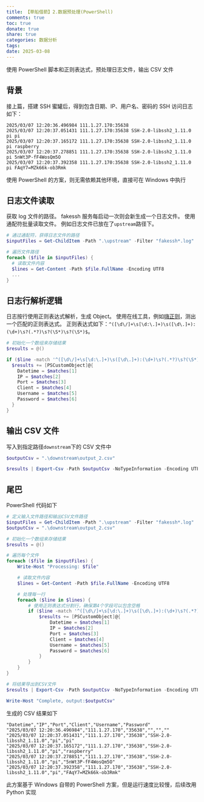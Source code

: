 ```yaml
---
title: 【草船借箭】2.数据预处理(PowerShell)
comments: true
toc: true
donate: true
share: true
categories: 数据分析
tags:
date: 2025-03-08
---
```


使用 PowerShell 脚本和正则表达式，预处理日志文件，输出 CSV 文件

<!-- more -->

## 背景

接上篇，搭建 SSH 蜜罐后，得到包含日期、IP、用户名、密码的 SSH 访问日志
如下：

```log
2025/03/07 12:20:36.496984 111.1.27.170:35638
2025/03/07 12:20:37.051431 111.1.27.170:35638 SSH-2.0-libssh2_1.11.0 pi pi
2025/03/07 12:20:37.165172 111.1.27.170:35638 SSH-2.0-libssh2_1.11.0 pi raspberry
2025/03/07 12:20:37.278851 111.1.27.170:35638 SSH-2.0-libssh2_1.11.0 pi 5nWt3P-fF4WosQm5O
2025/03/07 12:20:37.392358 111.1.27.170:35638 SSH-2.0-libssh2_1.11.0 pi FAqY7=MZk66k-ob3Rmk
```

使用 PowerShell 的方案，则无需依赖其他环境，直接可在 Windows 中执行

## 日志文件读取

获取 log 文件的路径。
fakessh 服务每启动一次则会新生成一个日志文件。
使用通配符批量读取文件。
例如日志文件已放在了`upstream`路径下。

```powershell
# 通过通配符，获得日志文件的路径
$inputFiles = Get-ChildItem -Path ".\upstream" -Filter "fakessh*.log"

# 遍历文件路径
foreach ($file in $inputFiles) {
  # 读取文件内容
  $lines = Get-Content -Path $file.FullName -Encoding UTF8
  ...
}
```

## 日志行解析逻辑

日志按行使用正则表达式解析，生成 Object。
使用在线工具，例如[嗨正则](https://hiregex.com/)，测出一个匹配的正则表达式。
正则表达式如下：`^([\d\/]+\s[\d:\.]+)\s([\d\.]+):(\d+)\s?(.*?)\s?(\S*)\s?(\S*)$`。

```powershell
# 初始化一个数组来存储结果
$results = @()

if ($line -match '^([\d\/]+\s[\d:\.]+)\s([\d\.]+):(\d+)\s?(.*?)\s?(\S*)\s?(\S*)$') {
  $results += [PSCustomObject]@{
    Datetime = $matches[1]
    IP = $matches[2]
    Port = $matches[3]
    Client = $matches[4]
    Username = $matches[5]
    Password = $matches[6]
  }
}
```

## 输出 CSV 文件

写入到指定路径`downstream`下的 CSV 文件中

```powershell
$outputCsv = ".\downstream\output_2.csv"

$results | Export-Csv -Path $outputCsv -NoTypeInformation -Encoding UTF8
```

## 尾巴

PowerShell 代码如下

```powershell
# 定义输入文件路径和输出CSV文件路径
$inputFiles = Get-ChildItem -Path ".\upstream" -Filter "fakessh*.log"
$outputCsv = ".\downstream\output_2.csv"

# 初始化一个数组来存储结果
$results = @()

# 遍历每个文件
foreach ($file in $inputFiles) {
    Write-Host "Processing: $file"

    # 读取文件内容
    $lines = Get-Content -Path $file.FullName -Encoding UTF8

    # 处理每一行
    foreach ($line in $lines) {
        # 使用正则表达式分割行，确保第4个字段可以包含空格
        if ($line -match '^([\d\/]+\s[\d:\.]+)\s([\d\.]+):(\d+)\s?(.*?)\s?(\S*)\s?(\S*)$') {
            $results += [PSCustomObject]@{
                Datetime = $matches[1]
                IP = $matches[2]
                Port = $matches[3]
                Client = $matches[4]
                Username = $matches[5]
                Password = $matches[6]
            }
        }
    }
}

# 将结果导出到CSV文件
$results | Export-Csv -Path $outputCsv -NoTypeInformation -Encoding UTF8

Write-Host "Complete, output:$outputCsv"
```

生成的 CSV 结果如下

```csv
"Datetime","IP","Port","Client","Username","Password"
"2025/03/07 12:20:36.496984","111.1.27.170","35638","","",""
"2025/03/07 12:20:37.051431","111.1.27.170","35638","SSH-2.0-libssh2_1.11.0","pi","pi"
"2025/03/07 12:20:37.165172","111.1.27.170","35638","SSH-2.0-libssh2_1.11.0","pi","raspberry"
"2025/03/07 12:20:37.278851","111.1.27.170","35638","SSH-2.0-libssh2_1.11.0","pi","5nWt3P-fF4WosQm5O"
"2025/03/07 12:20:37.392358","111.1.27.170","35638","SSH-2.0-libssh2_1.11.0","pi","FAqY7=MZk66k-ob3Rmk"
```

此方案基于 Windows 自带的 PowerShell 方案，但是运行速度比较慢，后续改用 Python 实现
